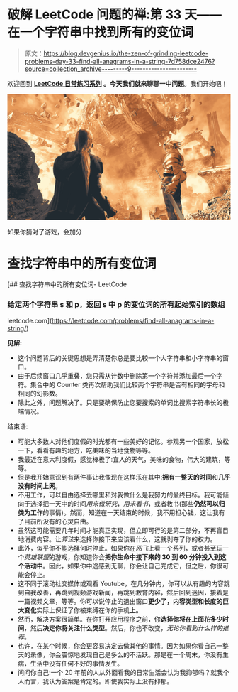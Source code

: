 # 破解 LeetCode 问题的禅:第 33 天——在一个字符串中找到所有的变位词

> 原文：<https://blog.devgenius.io/the-zen-of-grinding-leetcode-problems-day-33-find-all-anagrams-in-a-string-7d758dce2476?source=collection_archive---------9----------------------->

欢迎回到 [**LeetCode 日常练习系列**](https://medium.com/@matei.danut.dm/the-zen-of-grinding-leetcode-problems-day-0-motivation-681842565166) **。**今天我们就来聊聊**一中问题**。我们开始吧！

![](img/33527c1dbf0719d1ccee6d058e4254ac.png)

如果你猜对了游戏，会加分

# 查找字符串中的所有变位词

[](https://leetcode.com/problems/find-all-anagrams-in-a-string/) [## 查找字符串中的所有变位词- LeetCode

### 给定两个字符串 s 和 p，返回 s 中 p 的变位词的所有起始索引的数组

leetcode.com](https://leetcode.com/problems/find-all-anagrams-in-a-string/) 

**见解:**

*   这个问题背后的关键思想是弄清楚你总是要比较一个大字符串和小字符串的窗口。
*   由于后续窗口几乎重叠，您只需从计数中删除第一个字符并添加最后一个字符。集合中的 Counter 类再次帮助我们比较两个字符串是否有相同的字母和相同的幻影数。
*   除此之外，问题解决了。只是要确保防止您要搜索的单词比搜索字符串长的极端情况。

结束语:

*   可能大多数人对他们度假的时光都有一些美好的记忆。参观另一个国家，放松一下，看看有趣的地方，吃美味的当地食物等等。
*   我最近在意大利度假，感觉棒极了:宜人的天气，美味的食物，伟大的建筑，等等。
*   但是我开始意识到有两件事让我像现在这样乐在其中:**拥有一整天的时间**和**几乎没有时间上网**。
*   不用工作，可以自由选择去哪里和对我做什么是我努力的最终目标。我可能倾向于选择把一天中的时间*用来做研究*，*用来看书*，或者教书(那些**仍然可以归类为工作**的事情)。然而，知道在一天结束的时候，我不用担心钱，这让我有了目前所没有的心灵自由。
*   虽然这可能需要几年时间才能真正实现，但立即可行的是第二部分，不再盲目地消费内容。让*算法*来选择你接下来应该看什么，这就剥夺了你的权力。
*   此外，似乎你不能选择何时停止。如果你在*网飞*上看一个系列，或者甚至玩一个*英雄联盟*的游戏，你知道你会**把你生命中接下来的 30 到 60 分钟投入到这个活动中**。因此，如果你中途感到无聊，你会让自己完成它，但之后，你很可能会停止。
*   这不同于滚动社交媒体或观看 Youtube，在几分钟内，你可以从有趣的内容跳到自我改善，再跳到视频游戏新闻，再跳到教育内容，然后回到迷因，接着是一篇视频文章，等等。你可以说停止的退出窗口**更少了，内容类型和长度的巨大变化**实际上保证了你被束缚在你的手机**上。**
*   然而，解决方案很简单。在你打开应用程序之前，你**选择你将在上面花多少时间**，然后**决定你将关注什么类型**。然后，你也不改变，*无论你看到什么样的推荐*。
*   也许，在某个时候，你会更容易决定去做其他的事情。因为如果你看自己一整天的录像，你会震惊地发现自己是多么的不活跃。那是在一个周末，你没有生病，生活中没有任何不好的事情发生。
*   问问你自己:一个 20 年前的人从外面看我的日常生活会认为我抑郁吗？就我个人而言，我认为答案是肯定的。即使我实际上没有抑郁。
